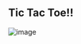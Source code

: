 ## Tic Tac Toe!!
![image](https://user-images.githubusercontent.com/26680128/37239836-8a55c18a-2407-11e8-8726-362536d14696.png)

